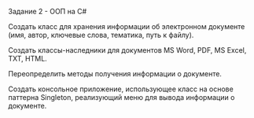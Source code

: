 Задание 2 - ООП на С#

Создать класс для хранения информации об электронном документе (имя, автор, ключевые слова, тематика, путь к файлу).

Создать классы-наследники для документов MS Word, PDF, MS Excel, TXT, HTML.

Переопределить методы получения информации о документе.

Создать консольное приложение, использующее класс на основе паттерна Singleton, реализующий меню для вывода информации о документе.
